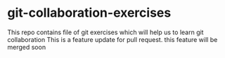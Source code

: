 # git-collaboration-exercises
This repo contains file of git exercises which will help us to learn git collaboration
This is a feature update for pull request. this feature will be merged soon
